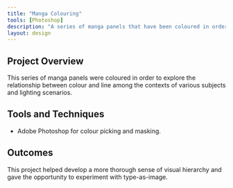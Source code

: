 ```yaml
---
title: "Manga Colouring"
tools: [Photoshop]
description: "A series of manga panels that have been coloured in order to explore the relation between line shading, colour shading, and the interactions of various subjects with a combination of the two methods."
layout: design
---
```




## Project Overview

This series of manga panels were coloured in order to explore the relationship between colour and line among the contexts of various subjects and lighting scenarios.

## Tools and Techniques

- Adobe Photoshop for colour picking and masking.

## Outcomes

This project helped develop a more thorough sense of visual hierarchy and gave the opportunity to experiment with type-as-image.
